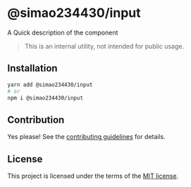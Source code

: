 # @simao234430/input

A Quick description of the component

> This is an internal utility, not intended for public usage.

## Installation

```sh
yarn add @simao234430/input
# or
npm i @simao234430/input
```

## Contribution

Yes please! See the
[contributing guidelines](https://github.com/xiaosimao123/yooui/blob/master/CONTRIBUTING.md)
for details.

## License

This project is licensed under the terms of the
[MIT license](https://github.com/xiaosimao123/yooui/blob/master/LICENSE).
